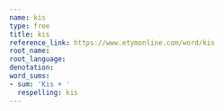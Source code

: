 ```yaml
---
name: kis
type: free
title: kis
reference_link: https://www.etymonline.com/word/kis
root_name: 
root_language: 
denotation: 
word_sums:
- sum: 'Kis + '
  respelling: kis
---
```

